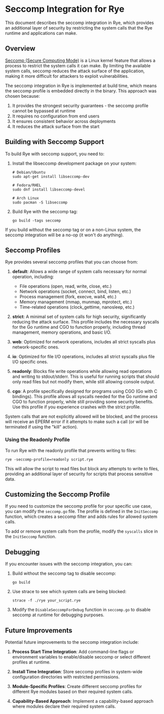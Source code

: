 # Seccomp Integration for Rye

This document describes the seccomp integration in Rye, which provides an additional layer of security by restricting the system calls that the Rye runtime and applications can make.

## Overview

[Seccomp (Secure Computing Mode)](https://en.wikipedia.org/wiki/Seccomp) is a Linux kernel feature that allows a process to restrict the system calls it can make. By limiting the available system calls, seccomp reduces the attack surface of the application, making it more difficult for attackers to exploit vulnerabilities.

The seccomp integration in Rye is implemented at build time, which means the seccomp profile is embedded directly in the binary. This approach was chosen because:

1. It provides the strongest security guarantees - the seccomp profile cannot be bypassed at runtime
2. It requires no configuration from end users
3. It ensures consistent behavior across deployments
4. It reduces the attack surface from the start

## Building with Seccomp Support

To build Rye with seccomp support, you need to:

1. Install the libseccomp development package on your system:
   ```
   # Debian/Ubuntu
   sudo apt-get install libseccomp-dev

   # Fedora/RHEL
   sudo dnf install libseccomp-devel

   # Arch Linux
   sudo pacman -S libseccomp
   ```

2. Build Rye with the seccomp tag:
   ```
   go build -tags seccomp
   ```

If you build without the seccomp tag or on a non-Linux system, the seccomp integration will be a no-op (it won't do anything).

## Seccomp Profiles

Rye provides several seccomp profiles that you can choose from:

1. **default**: Allows a wide range of system calls necessary for normal operation, including:
   - File operations (open, read, write, close, etc.)
   - Network operations (socket, connect, bind, listen, etc.)
   - Process management (fork, execve, wait4, etc.)
   - Memory management (mmap, munmap, mprotect, etc.)
   - Time-related operations (clock_gettime, nanosleep, etc.)

2. **strict**: A minimal set of system calls for high security, significantly reducing the attack surface. This profile includes the necessary syscalls for the Go runtime and CGO to function properly, including thread management, memory operations, and basic I/O.

3. **web**: Optimized for network operations, includes all strict syscalls plus network-specific ones.

4. **io**: Optimized for file I/O operations, includes all strict syscalls plus file I/O specific ones.

5. **readonly**: Blocks file write operations while allowing read operations and writing to stdout/stderr. This is useful for running scripts that should only read files but not modify them, while still allowing console output.

6. **cgo**: A profile specifically designed for programs using CGO (Go with C bindings). This profile allows all syscalls needed for the Go runtime and CGO to function properly, while still providing some security benefits. Use this profile if you experience crashes with the strict profile.

System calls that are not explicitly allowed will be blocked, and the process will receive an EPERM error if it attempts to make such a call (or will be terminated if using the "kill" action).

### Using the Readonly Profile

To run Rye with the readonly profile that prevents writing to files:

```
rye -seccomp-profile=readonly script.rye
```

This will allow the script to read files but block any attempts to write to files, providing an additional layer of security for scripts that process sensitive data.

## Customizing the Seccomp Profile

If you need to customize the seccomp profile for your specific use case, you can modify the `seccomp.go` file. The profile is defined in the `InitSeccomp` function, which creates a seccomp filter and adds rules for allowed system calls.

To add or remove system calls from the profile, modify the `syscalls` slice in the `InitSeccomp` function.

## Debugging

If you encounter issues with the seccomp integration, you can:

1. Build without the seccomp tag to disable seccomp:
   ```
   go build
   ```

2. Use strace to see which system calls are being blocked:
   ```
   strace -f ./rye your_script.rye
   ```

3. Modify the `DisableSeccompForDebug` function in `seccomp.go` to disable seccomp at runtime for debugging purposes.

## Future Improvements

Potential future improvements to the seccomp integration include:

1. **Process Start Time Integration**: Add command-line flags or environment variables to enable/disable seccomp or select different profiles at runtime.

2. **Install Time Integration**: Store seccomp profiles in system-wide configuration directories with restricted permissions.

3. **Module-Specific Profiles**: Create different seccomp profiles for different Rye modules based on their required system calls.

4. **Capability-Based Approach**: Implement a capability-based approach where modules declare their required system calls.

